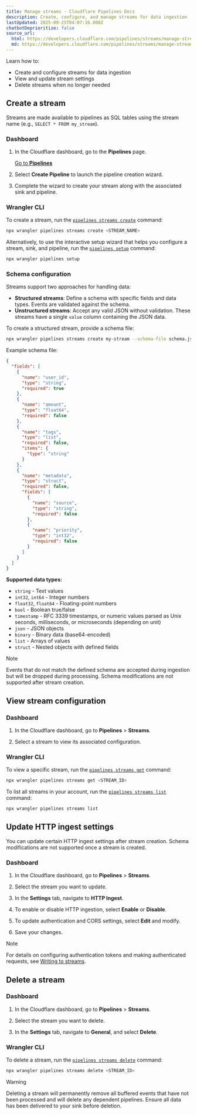 ```yaml
---
title: Manage streams · Cloudflare Pipelines Docs
description: Create, configure, and manage streams for data ingestion
lastUpdated: 2025-09-25T04:07:16.000Z
chatbotDeprioritize: false
source_url:
  html: https://developers.cloudflare.com/pipelines/streams/manage-streams/
  md: https://developers.cloudflare.com/pipelines/streams/manage-streams/index.md
---
```


Learn how to:

* Create and configure streams for data ingestion
* View and update stream settings
* Delete streams when no longer needed

## Create a stream

Streams are made available to pipelines as SQL tables using the stream name (e.g., `SELECT * FROM my_stream`).

### Dashboard

1. In the Cloudflare dashboard, go to the **Pipelines** page.

   [Go to **Pipelines**](https://dash.cloudflare.com/?to=/:account/pipelines)

2. Select **Create Pipeline** to launch the pipeline creation wizard.

3. Complete the wizard to create your stream along with the associated sink and pipeline.

### Wrangler CLI

To create a stream, run the [`pipelines streams create`](https://developers.cloudflare.com/workers/wrangler/commands/#pipelines-streams-create) command:

```bash
npx wrangler pipelines streams create <STREAM_NAME>
```

Alternatively, to use the interactive setup wizard that helps you configure a stream, sink, and pipeline, run the [`pipelines setup`](https://developers.cloudflare.com/workers/wrangler/commands/#pipelines-setup) command:

```bash
npx wrangler pipelines setup
```

### Schema configuration

Streams support two approaches for handling data:

* **Structured streams**: Define a schema with specific fields and data types. Events are validated against the schema.
* **Unstructured streams**: Accept any valid JSON without validation. These streams have a single `value` column containing the JSON data.

To create a structured stream, provide a schema file:

```bash
npx wrangler pipelines streams create my-stream --schema-file schema.json
```

Example schema file:

```json
{
  "fields": [
    {
      "name": "user_id",
      "type": "string",
      "required": true
    },
    {
      "name": "amount",
      "type": "float64",
      "required": false
    },
    {
      "name": "tags",
      "type": "list",
      "required": false,
      "items": {
        "type": "string"
      }
    },
    {
      "name": "metadata",
      "type": "struct",
      "required": false,
      "fields": [
        {
          "name": "source",
          "type": "string",
          "required": false
        },
        {
          "name": "priority",
          "type": "int32",
          "required": false
        }
      ]
    }
  ]
}
```

**Supported data types:**

* `string` - Text values
* `int32`, `int64` - Integer numbers
* `float32`, `float64` - Floating-point numbers
* `bool` - Boolean true/false
* `timestamp` - RFC 3339 timestamps, or numeric values parsed as Unix seconds, milliseconds, or microseconds (depending on unit)
* `json` - JSON objects
* `binary` - Binary data (base64-encoded)
* `list` - Arrays of values
* `struct` - Nested objects with defined fields

Note

Events that do not match the defined schema are accepted during ingestion but will be dropped during processing. Schema modifications are not supported after stream creation.

## View stream configuration

### Dashboard

1. In the Cloudflare dashboard, go to **Pipelines** > **Streams**.

2. Select a stream to view its associated configuration.

### Wrangler CLI

To view a specific stream, run the [`pipelines streams get`](https://developers.cloudflare.com/workers/wrangler/commands/#pipelines-streams-get) command:

```bash
npx wrangler pipelines streams get <STREAM_ID>
```

To list all streams in your account, run the [`pipelines streams list`](https://developers.cloudflare.com/workers/wrangler/commands/#pipelines-streams-list) command:

```bash
npx wrangler pipelines streams list
```

## Update HTTP ingest settings

You can update certain HTTP ingest settings after stream creation. Schema modifications are not supported once a stream is created.

### Dashboard

1. In the Cloudflare dashboard, go to **Pipelines** > **Streams**.

2. Select the stream you want to update.

3. In the **Settings** tab, navigate to **HTTP Ingest**.

4. To enable or disable HTTP ingestion, select **Enable** or **Disable**.

5. To update authentication and CORS settings, select **Edit** and modify.

6. Save your changes.

Note

For details on configuring authentication tokens and making authenticated requests, see [Writing to streams](https://developers.cloudflare.com/pipelines/streams/writing-to-streams/).

## Delete a stream

### Dashboard

1. In the Cloudflare dashboard, go to **Pipelines** > **Streams**.

2. Select the stream you want to delete.

3. In the **Settings** tab, navigate to **General**, and select **Delete**.

### Wrangler CLI

To delete a stream, run the [`pipelines streams delete`](https://developers.cloudflare.com/workers/wrangler/commands/#pipelines-streams-delete) command:

```bash
npx wrangler pipelines streams delete <STREAM_ID>
```

Warning

Deleting a stream will permanently remove all buffered events that have not been processed and will delete any dependent pipelines. Ensure all data has been delivered to your sink before deletion.
